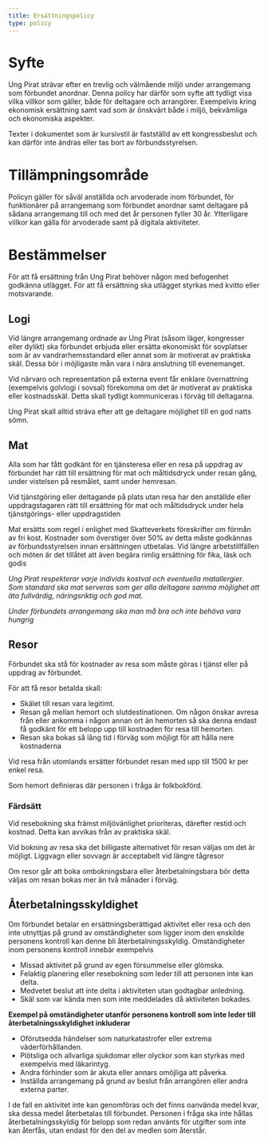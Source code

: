 ```yaml
---
title: Ersättningspolicy
type: policy
---
```

# Syfte
Ung Pirat strävar efter en trevlig och välmående miljö under arrangemang som förbundet anordnar. Denna policy har därför som syfte att tydligt visa vilka villkor som gäller, både för deltagare och arrangörer. Exempelvis kring ekonomisk ersättning samt vad som är önskvärt både i miljö, bekvämliga och ekonomiska aspekter.

Texter i dokumentet som är kursivstil är fastställd av ett kongressbeslut och kan därför inte ändras eller tas bort av förbundsstyrelsen.

# Tillämpningsområde
Policyn gäller för såväl anställda och arvoderade inom förbundet, för funktionärer på arrangemang som förbundet anordnar samt deltagare på sådana arrangemang till och med det år personen fyller 30 år. Ytterligare villkor kan gälla för arvoderade samt på digitala aktiviteter.

# Bestämmelser
För att få ersättning från Ung Pirat behöver någon med befogenhet godkänna utlägget. För att få ersättning ska utlägget styrkas med kvitto eller motsvarande.

## Logi
Vid längre arrangemang ordnade av Ung Pirat (såsom läger, kongresser eller dylikt) ska förbundet erbjuda eller ersätta ekonomiskt för sovplatser som är av vandrarhemsstandard eller annat som är motiverat av praktiska skäl. Dessa bör i möjligaste mån vara i nära anslutning till evenemanget.

Vid närvaro och representation på externa event får enklare övernattning (exempelvis golvlogi i sovsal) förekomma om det är motiverat av praktiska eller kostnadsskäl. Detta skall tydligt
kommuniceras i förväg till deltagarna.

Ung Pirat skall alltid sträva efter att ge deltagare möjlighet till en god natts sömn.

## Mat
Alla som har fått godkänt för en tjänsteresa eller en resa på uppdrag av förbundet har rätt till ersättning för mat och måltidsdryck under resan gång, under vistelsen på resmålet, samt under hemresan.

Vid tjänstgöring eller deltagande på plats utan resa har den anställde eller uppdragstagaren rätt till ersättning för mat och måltidsdryck under hela tjänstgörings- eller uppdragstiden

Mat ersätts som regel i enlighet med Skatteverkets föreskrifter om förmån av fri kost. Kostnader som överstiger över 50% av detta måste godkännas av förbundsstyrelsen innan ersättningen utbetalas. Vid längre arbetstillfällen och möten är det tillåtet att även begära rimlig ersättning för fika, läsk och godis

_Ung Pirat respekterar varje individs kostval och eventuella matallergier. Som standard ska mat serveras som ger alla deltagare samma möjlighet att äta fullvärdig, näringsriktig och god mat._

_Under förbundets arrangemang ska man må bra och inte behöva vara hungrig_

## Resor
Förbundet ska stå för kostnader av resa som måste göras i tjänst eller på uppdrag av förbundet.

För att få resor betalda skall:
* Skälet till resan vara legitimt.
* Resan gå mellan hemort och slutdestinationen. Om någon önskar avresa från eller ankomma i någon annan ort än hemorten så ska denna endast få godkänt för ett belopp upp till kostnaden för resa till hemorten.
* Resan ska bokas så lång tid i förväg som möjligt för att hålla nere kostnaderna

Vid resa från utomlands ersätter förbundet resan med upp till 1500 kr per enkel resa.

Som hemort definieras där personen i fråga är folkbokförd.

### Färdsätt
Vid resebokning ska främst miljövänlighet prioriteras, därefter restid och kostnad. Detta kan avvikas från av praktiska skäl.

Vid bokning av resa ska det billigaste alternativet för resan väljas om det är möjligt. Liggvagn eller sovvagn är acceptabelt vid längre tågresor

Om resor går att boka ombokningsbara eller återbetalningsbara bör detta väljas om resan bokas mer än två månader i förväg.

## Återbetalningsskyldighet
Om förbundet betalar en ersättningsberättigad aktivitet eller resa och den inte utnyttjas på grund av omständigheter som ligger inom den enskilde personens kontroll kan denne bli återbetalningsskyldig. Omständigheter inom personens kontroll innebär exempelvis
* Missad aktivitet på grund av egen försummelse eller glömska.
* Felaktig planering eller resebokning som leder till att personen inte kan delta.
* Medvetet beslut att inte delta i aktiviteten utan godtagbar anledning.
* Skäl som var kända men som inte meddelades då aktiviteten bokades.

**Exempel på omständigheter utanför personens kontroll som inte leder till återbetalningsskyldighet inkluderar**
  
* Oförutsedda händelser som naturkatastrofer eller extrema väderförhållanden.
* Plötsliga och allvarliga sjukdomar eller olyckor som kan styrkas med exempelvis med läkarintyg.
* Andra förhinder som är akuta eller annars omöjliga att påverka.
* Inställda arrangemang på grund av beslut från arrangören eller andra externa parter.

I de fall en aktivitet inte kan genomföras och det finns oanvända medel kvar, ska dessa medel återbetalas till förbundet. Personen i fråga ska inte hållas återbetalningsskyldig för belopp som redan använts för utgifter som inte kan återfås, utan endast för den del av medlen som återstår.